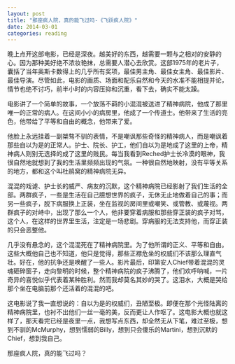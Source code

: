 ```yaml
---
layout: post
title: "那座疯人院，真的能飞过吗-《飞跃疯人院》"
date: 2014-03-01
categories: reading
---
```

晚上点开这部电影，已经是深夜。越美好的东西，越需要一颗与之相对的安静的心。因为那种美好绝不浓妆艳抹，总需要人潜心去欣赏。这部1975年的老片子，囊括了当年奥斯卡数得上的几乎所有奖项，最佳男主角、最佳女主角、最佳影片、最佳导演。尽管如此，电影的画质、场面和配乐自然和今天的水准不能相提并论，情节也绝不讨巧，前半小时的内容压抑和沉重，看下去，确实不能太躁。

电影讲了一个简单的故事，一个放荡不羁的小混混被送进了精神病院，他成了那里唯一的正常的病人。在这间小小的病房里，他成了一个传道士。他带来了生活的亮色，他带给了平等和自由的概念，他带来了爱。

他脸上永远挂着一副桀骜不驯的表情，不是嘲讽那些奇怪的精神病人，而是嘲讽着那些自以为是的正常人。护士、院长、护工，他们自以为是地成了这里的上帝，精神病人则别无选择的成了这里的贱民。每当我看到Reched护士长冷漠的眼神，我很自然地就想到了我的生活里频频出现的气氛。一种很自然地映射，没有平等关系的地方，都和这个叫杜鹃窝的精神病院无异。

混混的戏谑、护士长的威严、病友的沉默，这个精神病院已经影射了我们生活的全部。两群疯子，一些是生活在自己臆想世界的疯子，无休无止地做着自己的事；而另一些疯子，脱下病服换上正装，坐在监视的房间里或嘲笑、或管教、或蔑视。两群疯子的对峙中，出现了那么一个人，他非要穿着病服和那些穿正装的疯子对骂，这个人，在这样的世界里生活，注定是一场悲剧。穿病服的无法支持他，而穿正装的只会恶整他。

几乎没有悬念的，这个混混死在了精神病院里。为了他所谓的正义、平等和自由。这些大概他自己也不知道，他只是觉得，那些正襟危坐的权威们不该那么理直气壮。好在，他的抗争还是唤醒了一些人。影片最后，印第安人Chief带着混混的灵魂砸碎窗子，走向黎明的时候，整个精神病院的疯子沸腾了，他们欢呼呐喊，一片奇异的喜悦似乎代表着某种胜利。然而我却莫名其妙的哭了。这泪水，大概是哭给那个坐在电脑前那个还活着的混混的吧。

这电影说了我一直想说的：自以为是的权威们，丑陋至极。即便在那个光怪陆离的精神病院里，也衬不出他们一丝一毫的美，反而更让人作呕了。这电影大概也就这样了，那天看完已经是夜里一点，我想写点东西，却全然无从下笔，难过至极，想到不驯的McMurphy，想到懦弱的Billy，想到只会傻乐的Martini，想到沉默的Chief，想到我自己。

那座疯人院，真的能飞过吗？